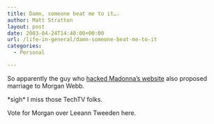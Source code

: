 ```yaml
---
title: Damn, someone beat me to it….
author: Matt Stratton
layout: post
date: 2003-04-24T14:40:00+00:00
url: /life-in-general/damn-someone-beat-me-to-it
categories:
  - Personal

---
```

So apparently the guy who [hacked Madonna&#8217;s website][1] also proposed marriage to Morgan Webb.

\*sigh\* I miss those TechTV folks.

Vote for Morgan over Leeann Tweeden here.

 [1]: http://www.thesmokinggun.com/archive/madonnasplash1.html